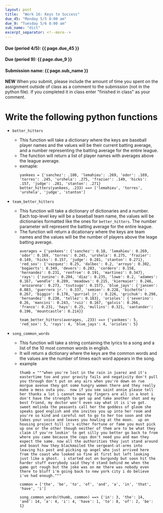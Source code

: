 ```yaml
---
layout: post
title:  "Work 16: Keys to Success"
due_45: "Monday 5/5 8:00 am"
due_9: "Tuesday 5/6 8:00 am"
sub_name: "dict"
excerpt_separator: <!--more-->
---
```


#### Due (period 4/5): {{ page.due_45 }}
#### Due (period 9): {{ page.due_9 }}

#### Submission name: {{ page.sub_name }}
<!--more-->

**NEW** When you submit, please include the amount of time you spent on the assignment outside of class as a comment to the submission (not in the python file). If you completed it in class enter "finished in class" as your comment.

# Write the following python functions
* `better_hitters`
  * This function will take a dictionary where the keys are baseball player names and the values will be their current batting average, and a number representing the batting average for the entire league.
  * The function will return a list of player names with averages above the league average.
  * exmaple:
    ```
    yankees = {'sanchez': .180, 'lemahieu': .269, 'odor': .169, 'torres': .245, 'urshela': .275, 'frazier': .149, 'hicks': .157, 'judge': .281, 'stanton': .271}
    better_hitters(yankees, .233) ==> ['lemahieu', 'torres', 'urshela', 'judge', 'stanton']
    ```

* `team_better_hitters`
  * This function will take a dictionary of dictionaries and a number. Each top-level key will be a baseball team name, the values will be dictionaries  formatted like the ones for `better_hitters`. The number parameter will represent the batting average for the entire league.
  * The function will return a dicationary where the keys are team names and the values will be the number of players above the leage batting average.
    ```
    averages = {'yankees': {'sanchez': 0.18, 'lemahieu': 0.269, 'odor': 0.169, 'torres': 0.245, 'urshela': 0.275, 'frazier': 0.149, 'hicks': 0.157, 'judge': 0.281, 'stanton': 0.271}, 'red_sox': {'vazquez': 0.25, 'dalbec': 0.2, 'arroyo': 0.302, 'bogaerts': 0.349, 'devers': 0.283, 'cordero': 0.158, 'hernandez': 0.231, 'renfroe': 0.191, 'martinez': 0.347}, 'rays': {'zunino': 0.204, 'díaz': 0.235, 'lowe': 0.2, 'adames': 0.167, 'wendle': 0.289, 'meadows': 0.215, 'kiermaier': 0.246, 'arozarena': 0.273, 'tsutsugo': 0.157}, 'blue_jays': {'jansen': 0.083, 'guerrero jr.': 0.337, 'semien': 0.228, 'bichette': 0.267, 'biggio': 0.178, 'gurriel jr.': 0.226, 'grichuk': 0.298, 'hernandez': 0.238, 'tellez': 0.183}, 'orioles': {'severino': 0.26, 'mancini': 0.243, 'ruiz': 0.167, 'galvis': 0.266, 'franco': 0.231, 'hays': 0.25, 'mullins': 0.321, 'santander': 0.196, 'mountcastle': 0.214}}

    team_better_hitters(averages, .233) ==> {'yankees': 5, 'red_sox': 5, 'rays': 4, 'blue_jays': 4, 'orioles': 5}
    ```

* `song_common_words`
  * This function will take a string containing the lyrics to a song and a list of the 10 most common words in english.
  * It will return a dictionary where the keys are the common words and the values are the number of times each word appears in the song.
  * example
    ```
    thumb = """when you're lost in the rain in juarez and it's eastertime too and your gravity fails and negativity don't pull you through don't put on any airs when you're down on rue morgue avenue they got some hungry women there and they really make a mess outa you.  now if you see saint annie please tell her thanks a lot i cannot move my fingers are all in a knot i don't have the strength to get up and take another shot and my best friend, my doctor won't even say what it is i've got.  sweet melinda the peasants call her the goddess of gloom she speaks good english and she invites you up into her room and you're so kind and careful not to go to her too soon and she takes your voice and leaves you howling at the moon.  up on housing project hill it's either fortune or fame you must pick up one or the other though neither of them are to be what they claim if you're lookin' to get silly you better go back to from where you came because the cops don't need you and man they expect the same. now all the authorities they just stand around and boast how they blackmailed the sergeant-at-arms into leaving his post and picking up angel who just arrived here from the coast who looked so fine at first but left looking just like a ghost.  i started out on burgundy but soon hit the harder stuff everybody said they'd stand behind me when the game got rough but the joke was on me there was nobody even there to bluff i'm going back to new york city i do believe i've had enough."""

    common = ['the', 'be', 'to', 'of', 'and', 'a', 'in', 'that', 'have', 'i']

    song_common_words(thumb, common) ==> {'in': 3, 'the': 14, 'and': 14, 'a': 4, 'i': 4, 'have': 1, 'to': 8, 'of': 2, 'be': 1}
    ```

